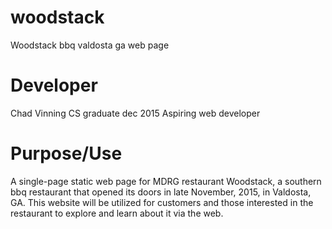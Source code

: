 # woodstack
Woodstack bbq valdosta ga web page

# Developer
Chad Vinning
CS graduate dec 2015
Aspiring web developer

# Purpose/Use
A single-page static web page for MDRG restaurant Woodstack,
a southern bbq restaurant that opened its doors in late November,
2015, in Valdosta, GA. This website will be utilized for customers
and those interested in the restaurant to explore and learn
about it via the web.